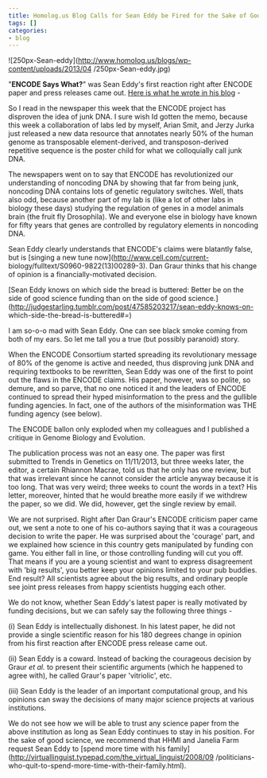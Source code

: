 ```yaml
---
title: Homolog.us Blog Calls for Sean Eddy be Fired for the Sake of Good Science
tags: []
categories:
- blog
---
```

![250px-Sean-eddy](http://www.homolog.us/blogs/wp-content/uploads/2013/04
/250px-Sean-eddy.jpg)
<!--more-->

"**ENCODE Says What?**" was Sean Eddy's first reaction right after ENCODE
paper and press releases came out. [Here is what he wrote in his
blog](http://selab.janelia.org/people/eddys/blog/?p=683) \-

>

So I read in the newspaper this week that the ENCODE project has disproven the
idea of junk DNA. I sure wish Id gotten the memo, because this week a
collaboration of labs led by myself, Arian Smit, and Jerzy Jurka just released
a new data resource that annotates nearly 50% of the human genome as
transposable element-derived, and transposon-derived repetitive sequence is
the poster child for what we colloquially call junk DNA.

The newspapers went on to say that ENCODE has revolutionized our understanding
of noncoding DNA by showing that far from being junk, noncoding DNA contains
lots of genetic regulatory switches. Well, thats also odd, because another
part of my lab is (like a lot of other labs in biology these days) studying
the regulation of genes in a model animals brain (the fruit fly Drosophila).
We and everyone else in biology have known for fifty years that genes are
controlled by regulatory elements in noncoding DNA.

Sean Eddy clearly understands that ENCODE's claims were blatantly false, but
is [singing a new tune now](http://www.cell.com/current-
biology/fulltext/S0960-9822\(13\)00289-3). Dan Graur thinks that his change of
opinion is a financially-motivated decision.

[Sean Eddy knows on which side the bread is buttered: Better be on the side of
good science funding than on the side of good
science.](http://judgestarling.tumblr.com/post/47585203217/sean-eddy-knows-on-
which-side-the-bread-is-buttered#_=_)

>

I am so-o-o mad with Sean Eddy. One can see black smoke coming from both of my
ears. So let me tall you a true (but possibly paranoid) story.

When the ENCODE Consortium started spreading its revolutionary message of 80%
of the genome is active and needed, thus disproving junk DNA and requiring
textbooks to be rewritten, Sean Eddy was one of the first to point out the
flaws in the ENCODE claims. His paper, however, was so polite, so demure, and
so parve, that no one noticed it and the leaders of ENCODE continued to spread
their hyped misinformation to the press and the gullible funding agencies. In
fact, one of the authors of the misinformation was THE funding agency (see
below).

The ENCODE ballon only exploded when my colleagues and I published a critique
in Genome Biology and Evolution.

The publication process was not an easy one. The paper was first submitted to
Trends in Genetics on 11/11/2013, but three weeks later, the editor, a certain
Rhiannon Macrae, told us that he only has one review, but that was irrelevant
since he cannot consider the article anyway because it is too long. That was
very weird; three weeks to count the words in a text? His letter, moreover,
hinted that he would breathe more easily if we withdrew the paper, so we did.
We did, however, get the single review by email.

We are not surprised. Right after Dan Graur's ENCODE criticism paper came out,
we sent a note to one of his co-authors saying that it was a courageous
decision to write the paper. He was surprised about the 'courage' part, and we
explained how science in this country gets manipulated by funding con game.
You either fall in line, or those controlling funding will cut you off. That
means if you are a young scientist and want to express disagreement with 'big
results', you better keep your opinions limited to your pub buddies. End
result? All scientists agree about the big results, and ordinary people see
joint press releases from happy scientists hugging each other.

We do not know, whether Sean Eddy's latest paper is really motivated by
funding decisions, but we can safely say the following three things -

(i) Sean Eddy is intellectually dishonest. In his latest paper, he did not
provide a single scientific reason for his 180 degrees change in opinion from
his first reaction after ENCODE press release came out.

(ii) Sean Eddy is a coward. Instead of backing the courageous decision by
Graur _et al._ to present their scientific arguments (which he happened to
agree with), he called Graur's paper 'vitriolic', etc.

(iii) Sean Eddy is the leader of an important computational group, and his
opinions can sway the decisions of many major science projects at various
institutions.

We do not see how we will be able to trust any science paper from the above
institution as long as Sean Eddy continues to stay in his position. For the
sake of good science, we recommend that HHMI and Janelia Farm request Sean
Eddy to [spend more time with his
family](http://virtuallinguist.typepad.com/the_virtual_linguist/2008/09
/politicians-who-quit-to-spend-more-time-with-their-family.html).

